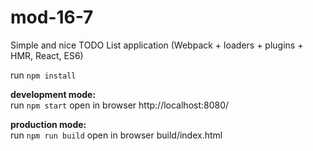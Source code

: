 # mod-16-7
Simple and nice TODO List application (Webpack + loaders + plugins + HMR, React, ES6)

run `npm install`  

**development mode:**  
run `npm start`
open in browser http://localhost:8080/  

**production mode:**  
run `npm run build`
open in browser build/index.html
